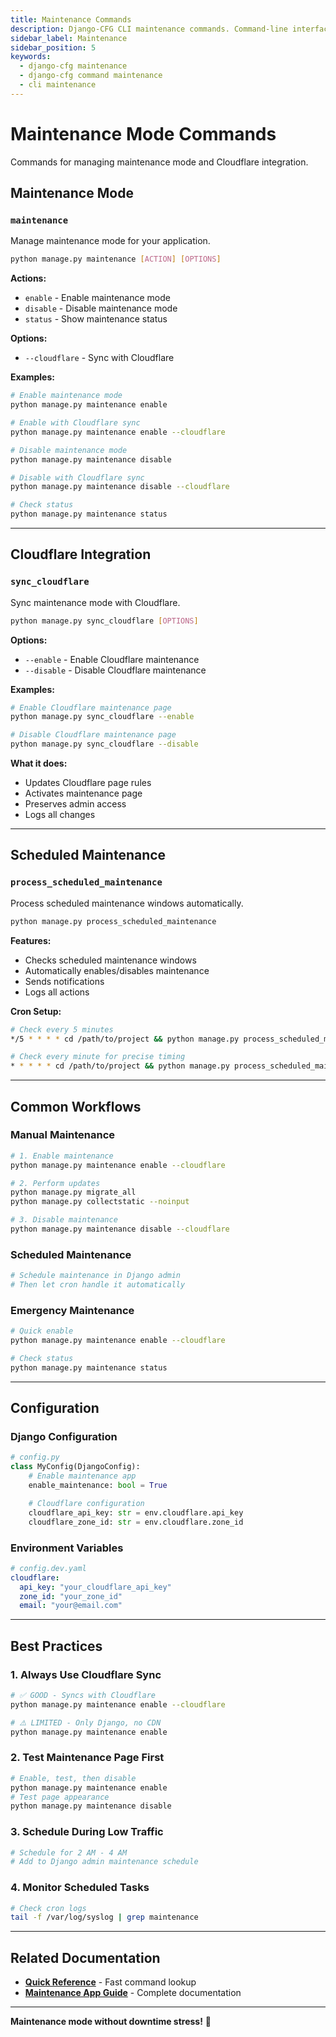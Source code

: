 ```yaml
---
title: Maintenance Commands
description: Django-CFG CLI maintenance commands. Command-line interface for maintenance commands with examples, options, and production workflows.
sidebar_label: Maintenance
sidebar_position: 5
keywords:
  - django-cfg maintenance
  - django-cfg command maintenance
  - cli maintenance
---
```


# Maintenance Mode Commands

Commands for managing maintenance mode and Cloudflare integration.

## Maintenance Mode

### `maintenance`

Manage maintenance mode for your application.

```bash
python manage.py maintenance [ACTION] [OPTIONS]
```

**Actions:**
- `enable` - Enable maintenance mode
- `disable` - Disable maintenance mode
- `status` - Show maintenance status

**Options:**
- `--cloudflare` - Sync with Cloudflare

**Examples:**

```bash
# Enable maintenance mode
python manage.py maintenance enable

# Enable with Cloudflare sync
python manage.py maintenance enable --cloudflare

# Disable maintenance mode
python manage.py maintenance disable

# Disable with Cloudflare sync
python manage.py maintenance disable --cloudflare

# Check status
python manage.py maintenance status
```

---

## Cloudflare Integration

### `sync_cloudflare`

Sync maintenance mode with Cloudflare.

```bash
python manage.py sync_cloudflare [OPTIONS]
```

**Options:**
- `--enable` - Enable Cloudflare maintenance
- `--disable` - Disable Cloudflare maintenance

**Examples:**

```bash
# Enable Cloudflare maintenance page
python manage.py sync_cloudflare --enable

# Disable Cloudflare maintenance page
python manage.py sync_cloudflare --disable
```

**What it does:**
- Updates Cloudflare page rules
- Activates maintenance page
- Preserves admin access
- Logs all changes

---

## Scheduled Maintenance

### `process_scheduled_maintenance`

Process scheduled maintenance windows automatically.

```bash
python manage.py process_scheduled_maintenance
```

**Features:**
- Checks scheduled maintenance windows
- Automatically enables/disables maintenance
- Sends notifications
- Logs all actions

**Cron Setup:**

```bash
# Check every 5 minutes
*/5 * * * * cd /path/to/project && python manage.py process_scheduled_maintenance

# Check every minute for precise timing
* * * * * cd /path/to/project && python manage.py process_scheduled_maintenance
```

---

## Common Workflows

### Manual Maintenance

```bash
# 1. Enable maintenance
python manage.py maintenance enable --cloudflare

# 2. Perform updates
python manage.py migrate_all
python manage.py collectstatic --noinput

# 3. Disable maintenance
python manage.py maintenance disable --cloudflare
```

### Scheduled Maintenance

```bash
# Schedule maintenance in Django admin
# Then let cron handle it automatically
```

### Emergency Maintenance

```bash
# Quick enable
python manage.py maintenance enable --cloudflare

# Check status
python manage.py maintenance status
```

---

## Configuration

### Django Configuration

```python
# config.py
class MyConfig(DjangoConfig):
    # Enable maintenance app
    enable_maintenance: bool = True

    # Cloudflare configuration
    cloudflare_api_key: str = env.cloudflare.api_key
    cloudflare_zone_id: str = env.cloudflare.zone_id
```

### Environment Variables

```yaml
# config.dev.yaml
cloudflare:
  api_key: "your_cloudflare_api_key"
  zone_id: "your_zone_id"
  email: "your@email.com"
```

---

## Best Practices

### 1. Always Use Cloudflare Sync

```bash
# ✅ GOOD - Syncs with Cloudflare
python manage.py maintenance enable --cloudflare

# ⚠️ LIMITED - Only Django, no CDN
python manage.py maintenance enable
```

### 2. Test Maintenance Page First

```bash
# Enable, test, then disable
python manage.py maintenance enable
# Test page appearance
python manage.py maintenance disable
```

### 3. Schedule During Low Traffic

```bash
# Schedule for 2 AM - 4 AM
# Add to Django admin maintenance schedule
```

### 4. Monitor Scheduled Tasks

```bash
# Check cron logs
tail -f /var/log/syslog | grep maintenance
```

---

## Related Documentation

- **[Quick Reference](./quick-reference)** - Fast command lookup
- **[Maintenance App Guide](/features/built-in-apps/operations/maintenance)** - Complete documentation

---

**Maintenance mode without downtime stress!** 🔧
